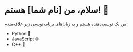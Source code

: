 # سلام، من [نام شما] هستم! 👋
من یک توسعه‌دهنده هستم و به زبان‌های برنامه‌نویسی زیر علاقه‌مندم:

- Python 🐍
- JavaScript 🌐
- C++ 🔧
